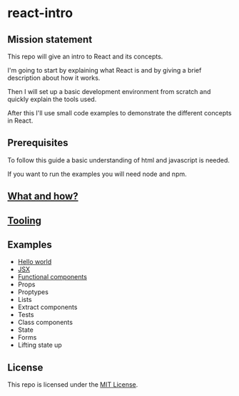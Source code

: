 # react-intro

## Mission statement

This repo will give an intro to React and its concepts.

I'm going to start by explaining what React is and by giving a brief description about how it works.

Then I will set up a basic development environment from scratch and quickly explain the tools used.

After this I'll use small code examples to demonstrate the different concepts in React.

## Prerequisites

To follow this guide a basic understanding of html and javascript is needed.

If you want to run the examples you will need node and npm.

## [What and how?](whathow)

## [Tooling](tooling)

## Examples

* [Hello world](examples/01helloworld)
* [JSX](examples/02jsx)
* [Functional components](examples/03functionalcomponents)
* Props
* Proptypes
* Lists
* Extract components
* Tests
* Class components
* State
* Forms
* Lifting state up

## License

This repo is licensed under the [MIT License](http://www.opensource.org/licenses/mit-license.php).